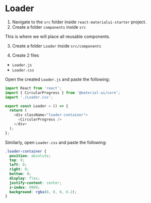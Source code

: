 # Loader

1. Navigate to the `src` folder inside `react-materialui-starter` project.
2. Create a folder `components` inside `src`

This is where we will place all reusable components.

3. Create a folder `Loader` inside `src/components`

4. Create 2 files

- `Loader.js`
- `Loader.css`

Open the created `Loader.js` and paste the following:

```js
import React from 'react';
import { CircularProgress } from '@material-ui/core';
import './Loader.css';

export const Loader = () => {
  return (
    <div className="loader-container">
      <CircularProgress />
    </div>
  );
};
```

Similarly, open `Loader.css` and paste the following:

```css
.loader-container {
  position: absolute;
  top: 0;
  left: 0;
  right: 0;
  bottom: 0;
  display: flex;
  justify-content: center;
  z-index: 9999;
  background: rgba(0, 0, 0, 0.2);
}
```
